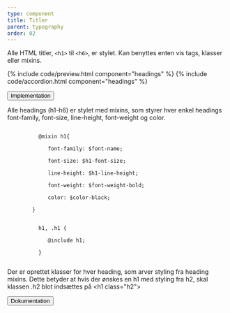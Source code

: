 ```yaml
---
type: component
title: Titler
parent: typography
order: 02
---
```



<p>Alle HTML titler, <code>&lt;h1&gt;</code> til <code>&lt;h6&gt;</code>, er stylet. Kan benyttes enten vis tags, klasser eller mixins.</p>

{% include code/preview.html component="headings" %}
{% include code/accordion.html component="headings" %}

<div class="accordion-bordered">
  <button class="button-unstyled accordion-button"
      aria-expanded="false" aria-controls="headings-docs-tech">
    Implementation
  </button>
  <div id="headings-docs-tech" aria-hidden="true" class="accordion-content">
    <p>Alle headings (h1-h6) er stylet med mixins, som styrer hver enkel headings font-family, font-size, line-height, font-weight og color. </p>
      <div class="code-highlight">
        <code>
          @mixin h1{ <br>
          &nbsp;&nbsp;&nbsp;font-family: $font-name; <br>
          &nbsp;&nbsp;&nbsp;font-size: $h1-font-size; <br>
          &nbsp;&nbsp;&nbsp;line-height: $h1-line-height; <br>
          &nbsp;&nbsp;&nbsp;font-weight: $font-weight-bold; <br>
          &nbsp;&nbsp;&nbsp;color: $color-black;<br>
        }
        </code>
      </div>
      <div class="code-highlight">
        <code>
          h1, .h1 {<br>
          &nbsp;&nbsp;&nbsp;@include h1;<br>
          }
        </code>
      </div>
      <p>Der er oprettet klasser for hver heading, som arver styling fra heading mixins. Dette betyder at hvis der ønskes en h1 med styling fra h2, skal klassen .h2 blot indsættes på &lt;h1 class="h2"&gt;</p>
  </div>
</div>
<div class="accordion-bordered accordion-docs">
  <button class="button-unstyled accordion-button"
      aria-expanded="true" aria-controls="link-docs">
    Dokumentation
  </button>
  <div id="link-docs" class="accordion-content">
    
  </div>
</div>
